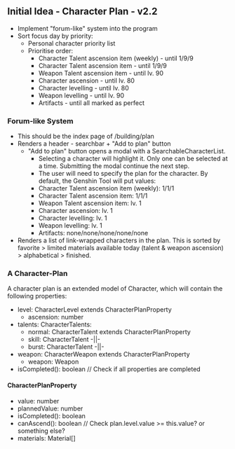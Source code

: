 ## Initial Idea - Character Plan - v2.2
- Implement "forum-like" system into the program
- Sort focus day by priority:
  - Personal character priority list
  - Prioritise order:
     - Character Talent ascension item (weekly) - until 1/9/9
     - Character Talent ascension item - until 1/9/9
     - Weapon Talent ascension item - until lv. 90
     - Character ascension - until lv. 80
     - Character levelling - until lv. 80
     - Weapon levelling - until lv. 90
     - Artifacts - until all marked as perfect

### Forum-like System
- This should be the index page of /building/plan
- Renders a header - searchbar + "Add to plan" button
  - "Add to plan" button opens a modal with a SearchableCharacterList. 
    - Selecting a character will highlight it. Only one can be selected at a time. Submitting the modal continue the next step.
    - The user will need to specify the plan for the character. By default, the Genshin Tool will put values:
     - Character Talent ascension item (weekly): 1/1/1
     - Character Talent ascension item: 1/1/1
     - Weapon Talent ascension item: lv. 1
     - Character ascension: lv. 1
     - Character levelling: lv. 1
     - Weapon levelling: lv. 1
     - Artifacts: none/none/none/none/none
- Renders a list of link-wrapped characters in the plan. This is sorted by favorite > limited materials available today (talent & weapon ascension) > alphabetical > finished.

### A Character-Plan
A character plan is an extended model of Character, which will contain the following properties:
- level: CharacterLevel extends CharacterPlanProperty
  - ascension: number
- talents: CharacterTalents:
  - normal: CharacterTalent extends CharacterPlanProperty
  - skill: CharacterTalent -||-
  - burst: CharacterTalent -||-
- weapon: CharacterWeapon extends CharacterPlanProperty
  - weapon: Weapon
- isCompleted(): boolean // Check if all properties are completed

#### CharacterPlanProperty
- value: number
- plannedValue: number
- isCompleted(): boolean
- canAscend(): boolean // Check plan.level.value >= this.value? or something else?
- materials: Material[]